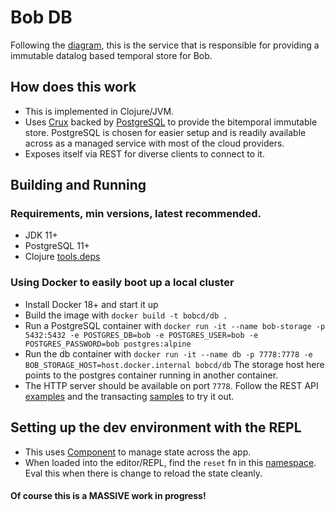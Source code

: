# Bob DB

Following the [diagram](https://github.com/bob-cd/bob/issues/70#issuecomment-640167633), this is the service that is responsible for providing a immutable datalog based temporal store for Bob.

## How does this work
- This is implemented in Clojure/JVM.
- Uses [Crux](https://opencrux.com/) backed by [PostgreSQL](https://www.postgresql.org/) to provide the bitemporal immutable store. PostgreSQL is chosen for easier setup and is readily available across as a managed service with most of the cloud providers.
- Exposes itself via REST for diverse clients to connect to it.

## Building and Running

### Requirements, min versions, latest recommended.
- JDK 11+
- PostgreSQL 11+
- Clojure [tools.deps](https://clojure.org/guides/getting_started)

### Using Docker to easily boot up a local cluster
- Install Docker 18+ and start it up
- Build the image with `docker build -t bobcd/db .`
- Run a PostgreSQL container with `docker run -it --name bob-storage -p 5432:5432 -e POSTGRES_DB=bob -e POSTGRES_USER=bob -e POSTGRES_PASSWORD=bob postgres:alpine`
- Run the db container with `docker run -it --name db -p 7778:7778 -e BOB_STORAGE_HOST=host.docker.internal bobcd/db` The storage host here points to the postgres container running in another container.
- The HTTP server should be available on port `7778`. Follow the REST API [examples](https://opencrux.com/docs#restapi) and the transacting [samples](https://opencrux.com/docs#_transacting) to try it out.

## Setting up the dev environment with the REPL
- This uses [Component](https://github.com/stuartsierra/component) to manage state across the app.
- When loaded into the editor/REPL, find the `reset` fn in this [namespace](https://github.com/bob-cd/bob/blob/queue/entities/src/entities/system.clj). Eval this when there is change to reload the state cleanly.

#### Of course this is a MASSIVE work in progress!
